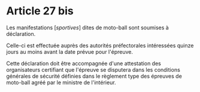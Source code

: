 # Article 27 bis

Les manifestations [*sportives*] dites de moto-ball sont soumises à déclaration.

Celle-ci est effectuée auprès des autorités préfectorales intéressées quinze jours au moins avant la date prévue pour l'épreuve.

Cette déclaration doit être accompagnée d'une attestation des organisateurs certifiant que l'épreuve se disputera dans les conditions générales de sécurité définies dans le règlement type des épreuves de moto-ball agréé par le ministre de l'intérieur.
